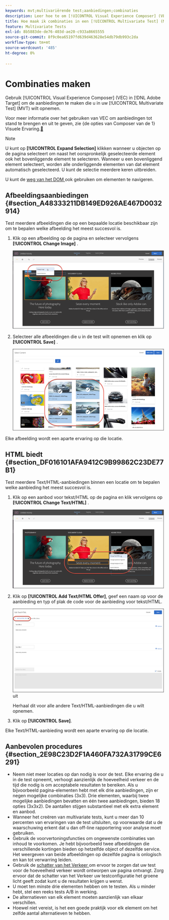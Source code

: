 ```yaml
---
keywords: mvt;multivariërende test;aanbiedingen;combinaties
description: Leer hoe te om [!UICONTROL Visual Experience Composer] (VEC) in Adobe  [!DNL Target]  te gebruiken om de aanbiedingen tot stand te brengen u in uw [!UICONTROL Multivariate Test] (MVT) wilt omvatten.
title: Hoe maak ik combinaties in een [!UICONTROL Multivariate Test] (MVT)?
feature: Multivariate Tests
exl-id: 8b5883de-de76-403d-ae20-c933a8665555
source-git-commit: 8f9c0ea65197fd639d463628e54db79db993c2da
workflow-type: tm+mt
source-wordcount: '485'
ht-degree: 0%

---
```


# Combinaties maken

Gebruik [!UICONTROL Visual Experience Composer] (VEC) in [!DNL Adobe Target] om de aanbiedingen te maken die u in uw [!UICONTROL Multivariate Test] (MVT) wilt opnemen.

Voor meer informatie over het gebruiken van VEC om aanbiedingen tot stand te brengen en uit te geven, zie {de opties van Composer van de 1} Visuele Ervaring.[&#128279;](/help/main/c-experiences/c-visual-experience-composer/viztarget-options.md)

>[!NOTE]
>
>U kunt op **[!UICONTROL Expand Selection]** klikken wanneer u objecten op de pagina selecteert om naast het oorspronkelijk geselecteerde element ook het bovenliggende element te selecteren. Wanneer u een bovenliggend element selecteert, worden alle onderliggende elementen van dat element automatisch geselecteerd. U kunt de selectie meerdere keren uitbreiden.
>
>U kunt de [ weg van het DOM ](/help/main/c-experiences/c-visual-experience-composer/viztarget-options.md#dom-path) ook gebruiken om elementen te navigeren.

## Afbeeldingsaanbiedingen {#section_A48333211DB149ED926AE467D0032914}

Test meerdere afbeeldingen die op een bepaalde locatie beschikbaar zijn om te bepalen welke afbeelding het meest succesvol is.

1. Klik op een afbeelding op de pagina en selecteer vervolgens **[!UICONTROL Change Image]** .

   ![ de optie van het Beeld van de Verandering ](/help/main/c-activities/c-multivariate-testing/t-create-multivariate-test/assets/changeimage.png)

1. Selecteer alle afbeeldingen die u in de test wilt opnemen en klik op **[!UICONTROL Save]** .

   ![ Uitgezochte de dialoogdoos van de Inhoud die wordt gebruikt om beelden toe te voegen ](/help/main/c-activities/c-multivariate-testing/t-create-multivariate-test/assets/addimage.png)

Elke afbeelding wordt een aparte ervaring op die locatie.

## HTML biedt {#section_DF016101AFA9412C9B99862C23DE77B1}

Test meerdere Text/HTML-aanbiedingen binnen een locatie om te bepalen welke aanbieding het meest succesvol is.

1. Klik op een aanbod voor tekst/HTML op de pagina en klik vervolgens op **[!UICONTROL Change Text/HTML]** .

   ![ de Tekst/HTML van de Verandering ](/help/main/c-activities/c-multivariate-testing/t-create-multivariate-test/assets/changehtml.png)

1. Klik op **[!UICONTROL Add Text/HTML Offer]**, geef een naam op voor de aanbieding en typ of plak de code voor de aanbieding voor tekst/HTML.

   ![ geef aanbiedingen ](/help/main/c-activities/c-multivariate-testing/t-create-multivariate-test/assets/editoffers.png) uit

   Herhaal dit voor alle andere Text/HTML-aanbiedingen die u wilt opnemen.

1. Klik op **[!UICONTROL Save]**.

Elke Text/HTML-aanbieding wordt een aparte ervaring op die locatie.

## Aanbevolen procedures {#section_2E98C23D2F1A460FA732A31799CE6291}

* Neem niet meer locaties op dan nodig is voor de test. Elke ervaring die u in de test opneemt, verhoogt aanzienlijk de hoeveelheid verkeer en de tijd die nodig is om acceptabele resultaten te bereiken. Als u bijvoorbeeld pagina-elementen hebt met elk drie aanbiedingen, zijn er negen mogelijke combinaties (3x3). Drie elementen, waarbij twee mogelijke aanbiedingen bevatten en één twee aanbiedingen, bieden 18 opties (3x3x2). De aantallen stijgen substantieel met elk extra element en aanbod.
* Wanneer het creëren van multivariate tests, kunt u meer dan 10 percenten van ervaringen van de test uitsluiten, op voorwaarde dat u de waarschuwing erkent dat u dan off-line rapportering voor analyse moet gebruiken.
* Gebruik de voorvertoningsfuncties om ongewenste combinaties van inhoud te voorkomen. Je hebt bijvoorbeeld twee afbeeldingen die verschillende kortingen bieden op hetzelfde object of dezelfde service. Het weergeven van beide afbeeldingen op dezelfde pagina is onlogisch en kan tot verwarring leiden.
* Gebruik de [ schatter van het Verkeer ](/help/main/c-activities/c-multivariate-testing/t-create-multivariate-test/traffic-estimator.md) om ervoor te zorgen dat uw test voor de hoeveelheid verkeer wordt ontworpen uw pagina ontvangt. Zorg ervoor dat de schatter van het Verkeer uw testconfiguratie het groene licht geeft zodat kunt u de resultaten krijgen u wenst.
* U moet ten minste drie elementen hebben om te testen. Als u minder hebt, stel een reeks tests A/B in werking.
* De alternatieven van elk element moeten aanzienlijk van elkaar verschillen.
* Hoewel niet vereist, is het een goede praktijk voor elk element om het zelfde aantal alternatieven te hebben.

